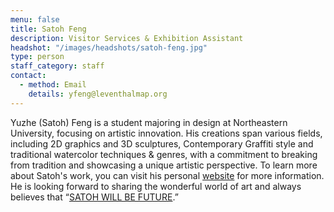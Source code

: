 ```yaml
---
menu: false
title: Satoh Feng
description: Visitor Services & Exhibition Assistant
headshot: "/images/headshots/satoh-feng.jpg"
type: person
staff_category: staff
contact:
  - method: Email
    details: yfeng@leventhalmap.org
---
```


Yuzhe (Satoh) Feng is a student majoring in design at Northeastern University, focusing on artistic innovation. His creations span various fields, including 2D graphics and 3D sculptures, Contemporary Graffiti style and traditional watercolor techniques & genres, with a commitment to breaking from tradition and showcasing a unique artistic perspective. To learn more about Satoh's work, you can visit his personal [website](https://www.satohwillbefuture.com/) for more information. He is looking forward to sharing the wonderful world of art and always believes that “[SATOH WILL BE FUTURE](https://www.satohwillbefuture.com/).”
